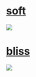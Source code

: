 # [soft](https://secret.s-ul.eu/Wnt4RuV4)
![](https://secret.s-ul.eu/gfD6xZoT)
# [bliss](https://secret.s-ul.eu/zLwZRoea)
![](https://secret.s-ul.eu/6mLlXV5r)

